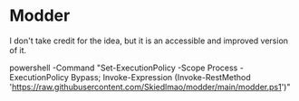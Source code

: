 # Modder

I don't take credit for the idea, but it is an accessible and improved version of it. 

powershell -Command "Set-ExecutionPolicy -Scope Process -ExecutionPolicy Bypass; Invoke-Expression (Invoke-RestMethod 'https://raw.githubusercontent.com/Skiedlmao/modder/main/modder.ps1')"

